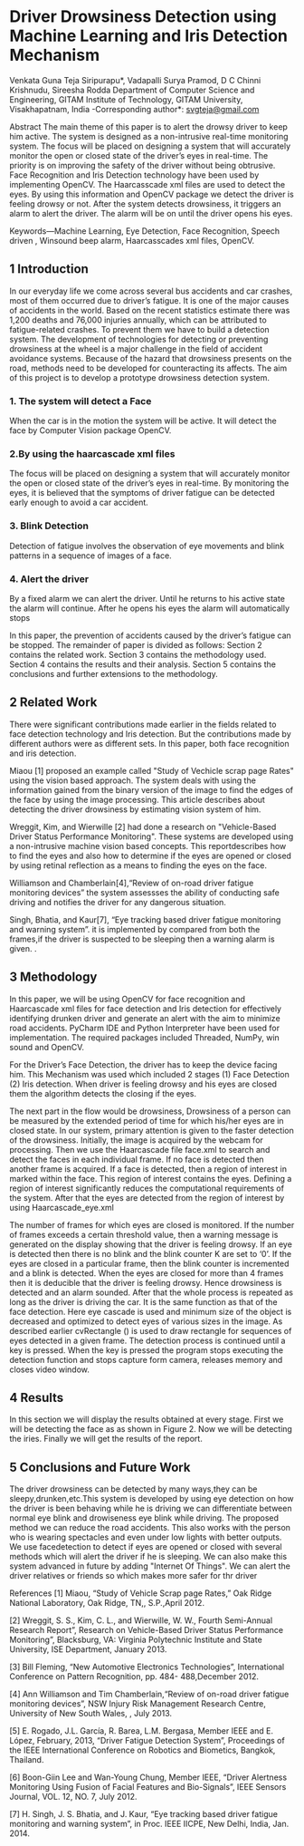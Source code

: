 # Driver Drowsiness Detection using Machine Learning and Iris Detection Mechanism

Venkata Guna Teja Siripurapu*, Vadapalli Surya Pramod, D C Chinni Krishnudu, Sireesha Rodda
Department of Computer Science and Engineering, GITAM Institute of Technology, GITAM University, Visakhapatnam, India
-Corresponding author*: svgteja@gmail.com

Abstract   The main theme of this paper is to alert the drowsy driver to keep him active. The system is designed as a non-intrusive real-time monitoring system. The focus will be placed on designing a system that will accurately monitor the open or closed state of the driver’s eyes in real-time. The priority is on improving the safety of the driver without being obtrusive. Face Recognition and Iris Detection technology have been used by implementing OpenCV. The Haarcasscade xml files are used to detect the eyes. By using this information and OpenCV package we detect the driver is feeling drowsy or not. After the system detects drowsiness, it triggers an alarm to alert the driver. The alarm will be on until the driver opens his eyes.     

Keywords—Machine Learning, Eye Detection, Face Recognition, Speech driven , Winsound beep alarm, Haarcasscades xml files, OpenCV.

 ## 1 Introduction

In our everyday life we come across several bus accidents and car crashes, most of them occurred due to driver’s fatigue. It is one of the major causes of accidents in the world. Based on the recent statistics estimate there was 1,200 deaths and 76,000 injuries annually, which can be attributed to fatigue-related crashes. To prevent them we have to build a detection system. The development of technologies for detecting or preventing drowsiness at the wheel is a major challenge in the field of accident avoidance systems. Because of the hazard that drowsiness presents on the road, methods need to be developed for counteracting its affects. The aim of this project is to develop a prototype drowsiness detection system. 

### 1. The system will detect a Face 
When the car is in the motion the system will be active. It will detect the face by    Computer Vision package OpenCV.
### 2.By using the haarcascade xml files
The focus will be placed on designing a system that will accurately monitor the open or closed state of the driver’s eyes in real-time. By monitoring the eyes, it is believed that the symptoms of driver fatigue can be detected early enough to avoid a car accident.
### 3. Blink Detection
Detection of fatigue involves the observation of eye movements and blink patterns in a sequence of images of a face.
### 4. Alert the driver
By a fixed alarm we can alert the driver. Until he returns to his active state the alarm will continue. After he opens his eyes the alarm will automatically stops

In this paper, the prevention of accidents caused by the driver’s fatigue can be stopped. The remainder of paper is divided as follows: Section 2 contains the related work. Section 3 contains the methodology used. Section 4 contains the results and their analysis. Section 5 contains the conclusions and further extensions to the methodology.


## 2 Related Work

There were significant contributions made earlier in the fields related to face detection technology and Iris detection. But the contributions made by different authors were as different sets. In this paper, both face recognition and iris detection.

Miaou [1] proposed an example called "Study of Vechicle scrap page Rates" using the vision based approach. The system deals with using the information gained from the binary version of the image to find the edges of the face by using the image processing.  This article describes about detecting the driver drowsiness by estimating vision system of him.

Wreggit, Kim, and Wierwille [2] had done a research on "Vehicle-Based Driver Status Performance Monitoring". These systems are developed using a non-intrusive machine vision based concepts. This reportdescribes how to find the eyes and also how to determine if the eyes are opened or closed by using retinal reflection as a means to finding the eyes on the face.

Williamson and Chamberlain[4],“Review of on-road driver fatigue monitoring devices” the system assessses the ability of conducting safe driving and notifies the driver for any dangerous situation.

Singh, Bhatia, and Kaur[7], “Eye tracking based driver fatigue monitoring and warning system”. it is implemented by compared from both the frames,if the driver is suspected to be sleeping then a warning alarm is given.
.


## 3 Methodology

In this paper, we will be using OpenCV for face recognition and Haarcascade xml files for face detection and Iris detection for effectively identifying drunken driver and generate an alert with the aim to minimize road accidents. PyCharm IDE and Python Interpreter have been used for implementation. The required packages included Threaded, NumPy, win sound and OpenCV.


For the Driver’s Face Detection, the driver has to keep the device facing him. This Mechanism was used which included 2 stages (1) Face Detection (2) Iris detection. When driver is feeling drowsy and his eyes are closed them the algorithm detects the closing if the eyes.  
                             

The next part in the flow would be drowsiness, Drowsiness of a person can be measured by the extended period of time for which his/her eyes are in closed state. In our system, primary attention is given to the faster detection of the drowsiness. 
Initially, the image is acquired by the webcam for processing. Then we use the Haarcascade file face.xml to search and detect the faces in each individual frame. If no face is detected then another frame is acquired. If a face is detected, then a region of interest in marked within the face. This region of interest contains the eyes. Defining a region of interest significantly reduces the computational requirements of the system. After that the eyes are detected from the region of interest by using Haarcascade_eye.xml
                                       


The number of frames for which eyes are closed is monitored. If the number of frames exceeds a certain threshold value, then a warning message is generated on the display showing that the driver is feeling drowsy. If an eye is detected then there is no
blink and the blink counter K are set to ‘0’. If the eyes are closed in a particular frame, then the blink counter is incremented and a blink is detected. When the eyes are closed for more than 4 frames then it is deducible that the driver is feeling drowsy. Hence drowsiness is detected and an alarm sounded. After that the whole process is
repeated as long as the driver is driving the car.
It is the same function as that of the face detection. Here eye cascade is used and minimum size of the object is decreased and optimized to detect eyes of various sizes in the image. As described earlier cvRectangle () is used to draw rectangle for sequences of eyes detected in a given frame. The detection process is continued until a key is pressed. When the key is pressed the program stops executing the detection function and stops capture form camera, releases memory and closes video window.
                           




## 4 Results

In this section we will display the results obtained at every stage. First we will be detecting the face as as shown in Figure 2. Now we will be detecting the iries. Finally we will get the results of the report.




                     

## 5 Conclusions and Future Work
The driver drowsiness can be detected by many ways,they can be sleepy,drunken,etc.This system is developed by using eye detection on how the driver is been behaving while he is driving we can differentiate between normal eye blink and drowiseness eye blink while driving. The proposed method we can reduce the road accidents. This also works with the person who is wearing spectacles and even under low lights with better outputs. We use facedetection to detect if eyes are opened or closed with several methods which will alert the driver if he is sleeping. We can also make this system advanced in future by adding "Internet Of Things". We can alert the driver relatives or friends so which makes more safer for thr driver

References
[1] Miaou, “Study of Vehicle Scrap page Rates,” Oak Ridge National Laboratory, Oak Ridge, TN,, S.P.,April 2012.

[2] Wreggit, S. S., Kim, C. L., and Wierwille, W. W., Fourth Semi-Annual Research Report”, Research on Vehicle-Based Driver Status Performance Monitoring”, Blacksburg, VA: Virginia Polytechnic Institute and State University, ISE Department, January 2013.

[3] Bill Fleming, “New Automotive Electronics Technologies”, International Conference on Pattern Recognition, pp. 484- 488,December 2012.

[4] Ann Williamson and Tim Chamberlain,“Review of on-road driver fatigue monitoring devices”, NSW Injury Risk Management Research Centre, University of New South Wales, , July 2013.

[5] E. Rogado, J.L. García, R. Barea, L.M. Bergasa, Member IEEE and E. López, February, 2013, “Driver Fatigue Detection System”, Proceedings of the IEEE International Conference on Robotics and Biometics, Bangkok, Thailand.

[6] Boon-Giin Lee and Wan-Young Chung, Member IEEE, “Driver Alertness Monitoring Using Fusion of Facial Features and Bio-Signals”, IEEE Sensors Journal, VOL. 12, NO. 7, July 2012.

[7] H. Singh, J. S. Bhatia, and J. Kaur, “Eye tracking based driver fatigue monitoring and warning system”, in Proc. IEEE IICPE, New Delhi, India, Jan. 2014.
